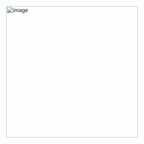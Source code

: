 <img width="352" alt="image" src="https://github.com/user-attachments/assets/b5262437-f9ad-4eb0-af7d-5d8d3331d048">
